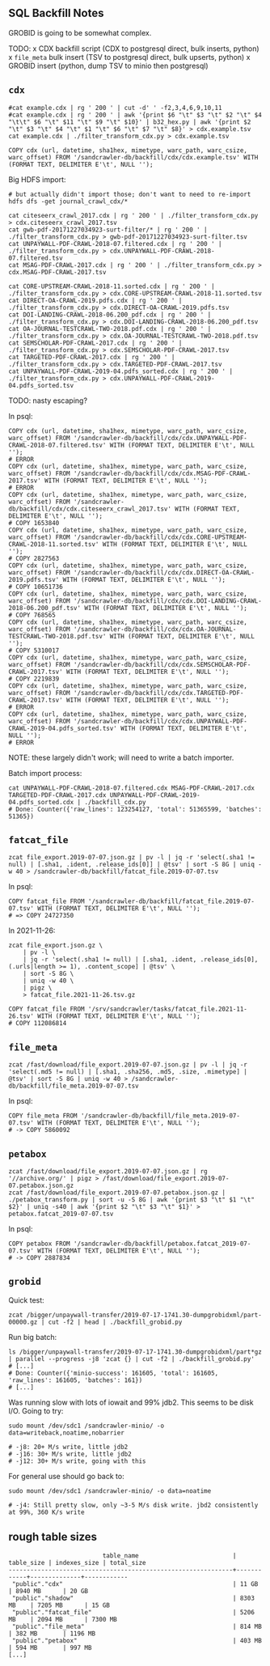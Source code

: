 
SQL Backfill Notes
-----------------------

GROBID is going to be somewhat complex.

TODO:
x CDX backfill script (CDX to postgresql direct, bulk inserts, python)
x `file_meta` bulk insert (TSV to postgresql direct, bulk upserts, python)
x GROBID insert (python, dump TSV to minio then postgresql)

## `cdx`

    #cat example.cdx | rg ' 200 ' | cut -d' ' -f2,3,4,6,9,10,11
    #cat example.cdx | rg ' 200 ' | awk '{print $6 "\t" $3 "\t" $2 "\t" $4 "\t\t" $6 "\t" $11 "\t" $9 "\t" $10}' | b32_hex.py | awk '{print $2 "\t" $3 "\t" $4 "\t" $1 "\t" $6 "\t" $7 "\t" $8}' > cdx.example.tsv
    cat example.cdx | ./filter_transform_cdx.py > cdx.example.tsv

    COPY cdx (url, datetime, sha1hex, mimetype, warc_path, warc_csize, warc_offset) FROM '/sandcrawler-db/backfill/cdx/cdx.example.tsv' WITH (FORMAT TEXT, DELIMITER E'\t', NULL '');

Big HDFS import:

    # but actually didn't import those; don't want to need to re-import
    hdfs dfs -get journal_crawl_cdx/*

    cat citeseerx_crawl_2017.cdx | rg ' 200 ' | ./filter_transform_cdx.py > cdx.citeseerx_crawl_2017.tsv
    cat gwb-pdf-20171227034923-surt-filter/* | rg ' 200 ' | ./filter_transform_cdx.py > gwb-pdf-20171227034923-surt-filter.tsv
    cat UNPAYWALL-PDF-CRAWL-2018-07.filtered.cdx | rg ' 200 ' | ./filter_transform_cdx.py > cdx.UNPAYWALL-PDF-CRAWL-2018-07.filtered.tsv
    cat MSAG-PDF-CRAWL-2017.cdx | rg ' 200 ' | ./filter_transform_cdx.py > cdx.MSAG-PDF-CRAWL-2017.tsv

    cat CORE-UPSTREAM-CRAWL-2018-11.sorted.cdx | rg ' 200 ' | ./filter_transform_cdx.py > cdx.CORE-UPSTREAM-CRAWL-2018-11.sorted.tsv
    cat DIRECT-OA-CRAWL-2019.pdfs.cdx | rg ' 200 ' | ./filter_transform_cdx.py > cdx.DIRECT-OA-CRAWL-2019.pdfs.tsv
    cat DOI-LANDING-CRAWL-2018-06.200_pdf.cdx | rg ' 200 ' | ./filter_transform_cdx.py > cdx.DOI-LANDING-CRAWL-2018-06.200_pdf.tsv
    cat OA-JOURNAL-TESTCRAWL-TWO-2018.pdf.cdx | rg ' 200 ' | ./filter_transform_cdx.py > cdx.OA-JOURNAL-TESTCRAWL-TWO-2018.pdf.tsv
    cat SEMSCHOLAR-PDF-CRAWL-2017.cdx | rg ' 200 ' | ./filter_transform_cdx.py > cdx.SEMSCHOLAR-PDF-CRAWL-2017.tsv
    cat TARGETED-PDF-CRAWL-2017.cdx | rg ' 200 ' | ./filter_transform_cdx.py > cdx.TARGETED-PDF-CRAWL-2017.tsv
    cat UNPAYWALL-PDF-CRAWL-2019-04.pdfs_sorted.cdx | rg ' 200 ' | ./filter_transform_cdx.py > cdx.UNPAYWALL-PDF-CRAWL-2019-04.pdfs_sorted.tsv

TODO: nasty escaping?

In psql:

    COPY cdx (url, datetime, sha1hex, mimetype, warc_path, warc_csize, warc_offset) FROM '/sandcrawler-db/backfill/cdx/cdx.UNPAYWALL-PDF-CRAWL-2018-07.filtered.tsv' WITH (FORMAT TEXT, DELIMITER E'\t', NULL '');
    # ERROR
    COPY cdx (url, datetime, sha1hex, mimetype, warc_path, warc_csize, warc_offset) FROM '/sandcrawler-db/backfill/cdx/cdx.MSAG-PDF-CRAWL-2017.tsv' WITH (FORMAT TEXT, DELIMITER E'\t', NULL '');
    # ERROR
    COPY cdx (url, datetime, sha1hex, mimetype, warc_path, warc_csize, warc_offset) FROM '/sandcrawler-db/backfill/cdx/cdx.citeseerx_crawl_2017.tsv' WITH (FORMAT TEXT, DELIMITER E'\t', NULL '');
    # COPY 1653840
    COPY cdx (url, datetime, sha1hex, mimetype, warc_path, warc_csize, warc_offset) FROM '/sandcrawler-db/backfill/cdx/cdx.CORE-UPSTREAM-CRAWL-2018-11.sorted.tsv' WITH (FORMAT TEXT, DELIMITER E'\t', NULL '');
    # COPY 2827563
    COPY cdx (url, datetime, sha1hex, mimetype, warc_path, warc_csize, warc_offset) FROM '/sandcrawler-db/backfill/cdx/cdx.DIRECT-OA-CRAWL-2019.pdfs.tsv' WITH (FORMAT TEXT, DELIMITER E'\t', NULL '');
    # COPY 10651736
    COPY cdx (url, datetime, sha1hex, mimetype, warc_path, warc_csize, warc_offset) FROM '/sandcrawler-db/backfill/cdx/cdx.DOI-LANDING-CRAWL-2018-06.200_pdf.tsv' WITH (FORMAT TEXT, DELIMITER E'\t', NULL '');
    # COPY 768565
    COPY cdx (url, datetime, sha1hex, mimetype, warc_path, warc_csize, warc_offset) FROM '/sandcrawler-db/backfill/cdx/cdx.OA-JOURNAL-TESTCRAWL-TWO-2018.pdf.tsv' WITH (FORMAT TEXT, DELIMITER E'\t', NULL '');
    # COPY 5310017
    COPY cdx (url, datetime, sha1hex, mimetype, warc_path, warc_csize, warc_offset) FROM '/sandcrawler-db/backfill/cdx/cdx.SEMSCHOLAR-PDF-CRAWL-2017.tsv' WITH (FORMAT TEXT, DELIMITER E'\t', NULL '');
    # COPY 2219839
    COPY cdx (url, datetime, sha1hex, mimetype, warc_path, warc_csize, warc_offset) FROM '/sandcrawler-db/backfill/cdx/cdx.TARGETED-PDF-CRAWL-2017.tsv' WITH (FORMAT TEXT, DELIMITER E'\t', NULL '');
    # ERROR
    COPY cdx (url, datetime, sha1hex, mimetype, warc_path, warc_csize, warc_offset) FROM '/sandcrawler-db/backfill/cdx/cdx.UNPAYWALL-PDF-CRAWL-2019-04.pdfs_sorted.tsv' WITH (FORMAT TEXT, DELIMITER E'\t', NULL '');
    # ERROR

NOTE: these largely didn't work; will need to write a batch importer.

Batch import process:

    cat UNPAYWALL-PDF-CRAWL-2018-07.filtered.cdx MSAG-PDF-CRAWL-2017.cdx TARGETED-PDF-CRAWL-2017.cdx UNPAYWALL-PDF-CRAWL-2019-04.pdfs_sorted.cdx | ./backfill_cdx.py
    # Done: Counter({'raw_lines': 123254127, 'total': 51365599, 'batches': 51365})

## `fatcat_file`

    zcat file_export.2019-07-07.json.gz | pv -l | jq -r 'select(.sha1 != null) | [.sha1, .ident, .release_ids[0]] | @tsv' | sort -S 8G | uniq -w 40 > /sandcrawler-db/backfill/fatcat_file.2019-07-07.tsv

In psql:

    COPY fatcat_file FROM '/sandcrawler-db/backfill/fatcat_file.2019-07-07.tsv' WITH (FORMAT TEXT, DELIMITER E'\t', NULL '');
    # => COPY 24727350

In 2021-11-26:

    zcat file_export.json.gz \
        | pv -l \
        | jq -r 'select(.sha1 != null) | [.sha1, .ident, .release_ids[0], (.urls|length >= 1), .content_scope] | @tsv' \
        | sort -S 8G \
        | uniq -w 40 \
        | pigz \
        > fatcat_file.2021-11-26.tsv.gz

    COPY fatcat_file FROM '/srv/sandcrawler/tasks/fatcat_file.2021-11-26.tsv' WITH (FORMAT TEXT, DELIMITER E'\t', NULL '');
    # COPY 112086814

## `file_meta`

    zcat /fast/download/file_export.2019-07-07.json.gz | pv -l | jq -r 'select(.md5 != null) | [.sha1, .sha256, .md5, .size, .mimetype] | @tsv' | sort -S 8G | uniq -w 40 > /sandcrawler-db/backfill/file_meta.2019-07-07.tsv

In psql:

    COPY file_meta FROM '/sandcrawler-db/backfill/file_meta.2019-07-07.tsv' WITH (FORMAT TEXT, DELIMITER E'\t', NULL '');
    # -> COPY 5860092

## `petabox`

    zcat /fast/download/file_export.2019-07-07.json.gz | rg '//archive.org/' | pigz > /fast/download/file_export.2019-07-07.petabox.json.gz
    zcat /fast/download/file_export.2019-07-07.petabox.json.gz | ./petabox_transform.py | sort -u -S 8G | awk '{print $3 "\t" $1 "\t" $2}' | uniq -s40 | awk '{print $2 "\t" $3 "\t" $1}' > petabox.fatcat_2019-07-07.tsv

In psql:

    COPY petabox FROM '/sandcrawler-db/backfill/petabox.fatcat_2019-07-07.tsv' WITH (FORMAT TEXT, DELIMITER E'\t', NULL '');
    # -> COPY 2887834

## `grobid`

Quick test:

    zcat /bigger/unpaywall-transfer/2019-07-17-1741.30-dumpgrobidxml/part-00000.gz | cut -f2 | head | ./backfill_grobid.py

Run big batch:

    ls /bigger/unpaywall-transfer/2019-07-17-1741.30-dumpgrobidxml/part*gz | parallel --progress -j8 'zcat {} | cut -f2 | ./backfill_grobid.py'
    # [...]
    # Done: Counter({'minio-success': 161605, 'total': 161605, 'raw_lines': 161605, 'batches': 161})
    # [...]

Was running slow with lots of iowait and 99% jdb2. This seems to be disk I/O. Going to try:

    sudo mount /dev/sdc1 /sandcrawler-minio/ -o data=writeback,noatime,nobarrier

    # -j8: 20+ M/s write, little jdb2
    # -j16: 30+ M/s write, little jdb2
    # -j12: 30+ M/s write, going with this

For general use should go back to:

    sudo mount /dev/sdc1 /sandcrawler-minio/ -o data=noatime

    # -j4: Still pretty slow, only ~3-5 M/s disk write. jbd2 consistently at 99%, 360 K/s write

## rough table sizes

                              table_name                          | table_size | indexes_size | total_size 
    --------------------------------------------------------------+------------+--------------+------------
     "public"."cdx"                                               | 11 GB      | 8940 MB      | 20 GB
     "public"."shadow"                                            | 8303 MB    | 7205 MB      | 15 GB
     "public"."fatcat_file"                                       | 5206 MB    | 2094 MB      | 7300 MB
     "public"."file_meta"                                         | 814 MB     | 382 MB       | 1196 MB
     "public"."petabox"                                           | 403 MB     | 594 MB       | 997 MB
    [...]

